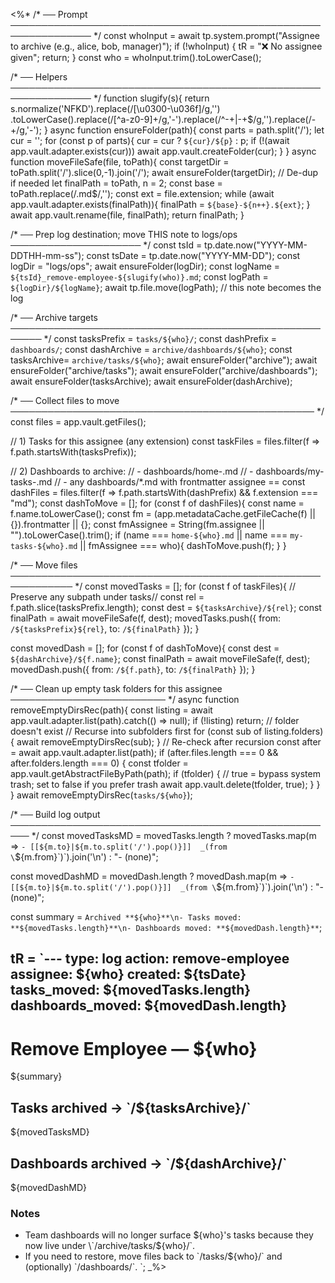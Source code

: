<!-- File: templates/remove-employee.md -->
<%*
/* ── Prompt ─────────────────────────────────────────────────────────────── */
const whoInput = await tp.system.prompt("Assignee to archive (e.g., alice, bob, manager)");
if (!whoInput) { tR = "❌ No assignee given"; return; }
const who = whoInput.trim().toLowerCase();

/* ── Helpers ─────────────────────────────────────────────────────────────── */
function slugify(s){
  return s.normalize('NFKD').replace(/[\u0300-\u036f]/g,'')
    .toLowerCase().replace(/[^a-z0-9]+/g,'-').replace(/^-+|-+$/g,'').replace(/-+/g,'-');
}
async function ensureFolder(path){
  const parts = path.split('/'); let cur = '';
  for (const p of parts){
    cur = cur ? `${cur}/${p}` : p;
    if (!(await app.vault.adapter.exists(cur))) await app.vault.createFolder(cur);
  }
}
async function moveFileSafe(file, toPath){
  const targetDir = toPath.split('/').slice(0,-1).join('/');
  await ensureFolder(targetDir);
  // De-dup if needed
  let finalPath = toPath, n = 2;
  const base = toPath.replace(/\.md$/,'');
  const ext  = file.extension;
  while (await app.vault.adapter.exists(finalPath)){
    finalPath = `${base}-${n++}.${ext}`;
  }
  await app.vault.rename(file, finalPath);
  return finalPath;
}

/* ── Prep log destination; move THIS note to logs/ops ───────────────────── */
const tsId   = tp.date.now("YYYY-MM-DDTHH-mm-ss");
const tsDate = tp.date.now("YYYY-MM-DD");
const logDir = "logs/ops";
await ensureFolder(logDir);
const logName = `${tsId}_remove-employee-${slugify(who)}.md`;
const logPath = `${logDir}/${logName}`;
await tp.file.move(logPath);  // this note becomes the log

/* ── Archive targets ─────────────────────────────────────────────────────── */
const tasksPrefix = `tasks/${who}/`;
const dashPrefix  = `dashboards/`;
const dashArchive = `archive/dashboards/${who}`;
const tasksArchive= `archive/tasks/${who}`;
await ensureFolder("archive");
await ensureFolder("archive/tasks");
await ensureFolder("archive/dashboards");
await ensureFolder(tasksArchive);
await ensureFolder(dashArchive);

/* ── Collect files to move ───────────────────────────────────────────────── */
const files = app.vault.getFiles();

// 1) Tasks for this assignee (any extension)
const taskFiles = files.filter(f => f.path.startsWith(tasksPrefix));

// 2) Dashboards to archive:
//    - dashboards/home-<who>.md
//    - dashboards/my-tasks-<who>.md
//    - any dashboards/*.md with frontmatter assignee == <who>
const dashFiles = files.filter(f => f.path.startsWith(dashPrefix) && f.extension === "md");
const dashToMove = [];
for (const f of dashFiles){
  const name = f.name.toLowerCase();
  const fm = (app.metadataCache.getFileCache(f) || {}).frontmatter || {};
  const fmAssignee = String(fm.assignee || "").toLowerCase().trim();
  if (name === `home-${who}.md` || name === `my-tasks-${who}.md` || fmAssignee === who){
    dashToMove.push(f);
  }
}

/* ── Move files ──────────────────────────────────────────────────────────── */
const movedTasks = [];
for (const f of taskFiles){
  // Preserve any subpath under tasks/<who>/
  const rel = f.path.slice(tasksPrefix.length);
  const dest = `${tasksArchive}/${rel}`;
  const finalPath = await moveFileSafe(f, dest);
  movedTasks.push({ from: `/${tasksPrefix}${rel}`, to: `/${finalPath}` });
}

const movedDash = [];
for (const f of dashToMove){
  const dest = `${dashArchive}/${f.name}`;
  const finalPath = await moveFileSafe(f, dest);
  movedDash.push({ from: `/${f.path}`, to: `/${finalPath}` });
}

/* ── Clean up empty task folders for this assignee ───────────────────────── */
async function removeEmptyDirsRec(path){
  const listing = await app.vault.adapter.list(path).catch(() => null);
  if (!listing) return; // folder doesn't exist
  // Recurse into subfolders first
  for (const sub of listing.folders) {
    await removeEmptyDirsRec(sub);
  }
  // Re-check after recursion
  const after = await app.vault.adapter.list(path);
  if (after.files.length === 0 && after.folders.length === 0) {
    const tfolder = app.vault.getAbstractFileByPath(path);
    if (tfolder) {
      // true = bypass system trash; set to false if you prefer trash
      await app.vault.delete(tfolder, true);
    }
  }
}
await removeEmptyDirsRec(`tasks/${who}`);

/* ── Build log output ───────────────────────────────────────────────────── */
const movedTasksMD = movedTasks.length
  ? movedTasks.map(m => `- [[${m.to}|${m.to.split('/').pop()}]]  _(from \`${m.from}\`)`).join('\n')
  : "- (none)";

const movedDashMD = movedDash.length
  ? movedDash.map(m => `- [[${m.to}|${m.to.split('/').pop()}]]  _(from \`${m.from}\`)`).join('\n')
  : "- (none)";

const summary = `Archived **${who}**\n- Tasks moved: **${movedTasks.length}**\n- Dashboards moved: **${movedDash.length}**`;

tR = `---
type: log
action: remove-employee
assignee: ${who}
created: ${tsDate}
tasks_moved: ${movedTasks.length}
dashboards_moved: ${movedDash.length}
---

# Remove Employee — ${who}

${summary}

## Tasks archived → \`/${tasksArchive}/\`
${movedTasksMD}

## Dashboards archived → \`/${dashArchive}/\`
${movedDashMD}

### Notes
- Team dashboards will no longer surface ${who}'s tasks because they now live under \`/archive/tasks/${who}/\`.
- If you need to restore, move files back to \`/tasks/${who}/\` and (optionally) \`/dashboards/\`.
`;
_%>
